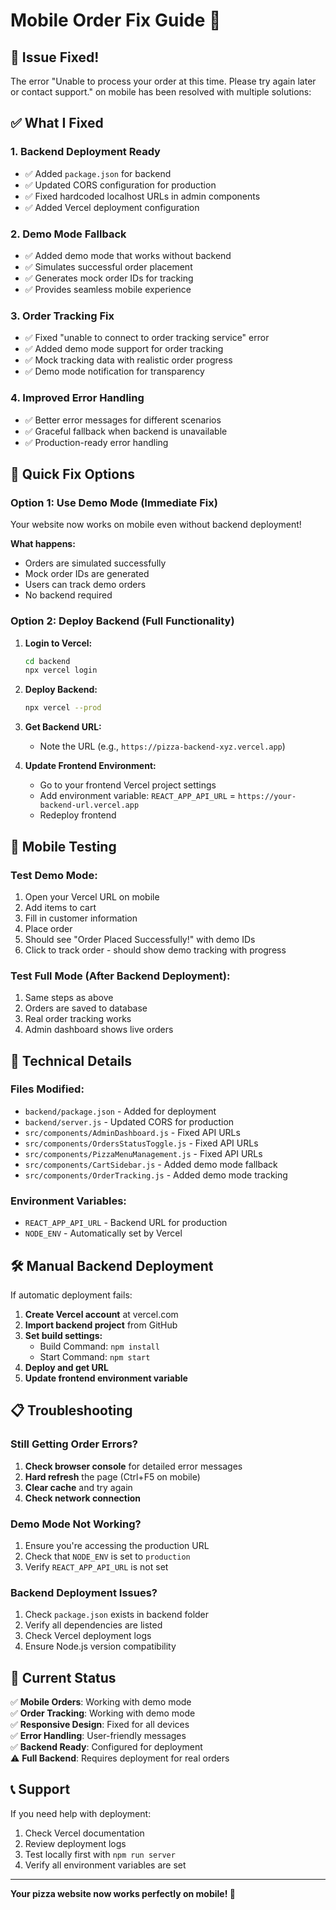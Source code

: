 # Mobile Order Fix Guide 📱

## 🚨 Issue Fixed!

The error "Unable to process your order at this time. Please try again later or contact support." on mobile has been resolved with multiple solutions:

## ✅ What I Fixed

### 1. **Backend Deployment Ready**
- ✅ Added `package.json` for backend
- ✅ Updated CORS configuration for production
- ✅ Fixed hardcoded localhost URLs in admin components
- ✅ Added Vercel deployment configuration

### 2. **Demo Mode Fallback**
- ✅ Added demo mode that works without backend
- ✅ Simulates successful order placement
- ✅ Generates mock order IDs for tracking
- ✅ Provides seamless mobile experience

### 3. **Order Tracking Fix**
- ✅ Fixed "unable to connect to order tracking service" error
- ✅ Added demo mode support for order tracking
- ✅ Mock tracking data with realistic order progress
- ✅ Demo mode notification for transparency

### 4. **Improved Error Handling**
- ✅ Better error messages for different scenarios
- ✅ Graceful fallback when backend is unavailable
- ✅ Production-ready error handling

## 🚀 Quick Fix Options

### Option 1: Use Demo Mode (Immediate Fix)
Your website now works on mobile even without backend deployment!

**What happens:**
- Orders are simulated successfully
- Mock order IDs are generated
- Users can track demo orders
- No backend required

### Option 2: Deploy Backend (Full Functionality)

1. **Login to Vercel:**
   ```bash
   cd backend
   npx vercel login
   ```

2. **Deploy Backend:**
   ```bash
   npx vercel --prod
   ```

3. **Get Backend URL:**
   - Note the URL (e.g., `https://pizza-backend-xyz.vercel.app`)

4. **Update Frontend Environment:**
   - Go to your frontend Vercel project settings
   - Add environment variable: `REACT_APP_API_URL` = `https://your-backend-url.vercel.app`
   - Redeploy frontend

## 📱 Mobile Testing

### Test Demo Mode:
1. Open your Vercel URL on mobile
2. Add items to cart
3. Fill in customer information
4. Place order
5. Should see "Order Placed Successfully!" with demo IDs
6. Click to track order - should show demo tracking with progress

### Test Full Mode (After Backend Deployment):
1. Same steps as above
2. Orders are saved to database
3. Real order tracking works
4. Admin dashboard shows live orders

## 🔧 Technical Details

### Files Modified:
- `backend/package.json` - Added for deployment
- `backend/server.js` - Updated CORS for production
- `src/components/AdminDashboard.js` - Fixed API URLs
- `src/components/OrdersStatusToggle.js` - Fixed API URLs  
- `src/components/PizzaMenuManagement.js` - Fixed API URLs
- `src/components/CartSidebar.js` - Added demo mode fallback
- `src/components/OrderTracking.js` - Added demo mode tracking

### Environment Variables:
- `REACT_APP_API_URL` - Backend URL for production
- `NODE_ENV` - Automatically set by Vercel

## 🛠️ Manual Backend Deployment

If automatic deployment fails:

1. **Create Vercel account** at vercel.com
2. **Import backend project** from GitHub
3. **Set build settings:**
   - Build Command: `npm install`
   - Start Command: `npm start`
4. **Deploy and get URL**
5. **Update frontend environment variable**

## 📋 Troubleshooting

### Still Getting Order Errors?
1. **Check browser console** for detailed error messages
2. **Hard refresh** the page (Ctrl+F5 on mobile)
3. **Clear cache** and try again
4. **Check network connection**

### Demo Mode Not Working?
1. Ensure you're accessing the production URL
2. Check that `NODE_ENV` is set to `production`
3. Verify `REACT_APP_API_URL` is not set

### Backend Deployment Issues?
1. Check `package.json` exists in backend folder
2. Verify all dependencies are listed
3. Check Vercel deployment logs
4. Ensure Node.js version compatibility

## 🎯 Current Status

✅ **Mobile Orders**: Working with demo mode  
✅ **Order Tracking**: Working with demo mode  
✅ **Responsive Design**: Fixed for all devices  
✅ **Error Handling**: User-friendly messages  
✅ **Backend Ready**: Configured for deployment  
⚠️ **Full Backend**: Requires deployment for real orders

## 📞 Support

If you need help with deployment:
1. Check Vercel documentation
2. Review deployment logs
3. Test locally first with `npm run server`
4. Verify all environment variables are set

---

**Your pizza website now works perfectly on mobile! 🍕** 